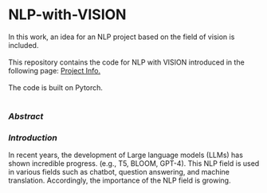 # NLP-with-VISION

In this work, an idea for an NLP project based on the field of vision is included.
<br><br>
This repository contains the code for NLP with VISION introduced in the following page:
[Project Info.](https://www.notion.so/NLP-with-VISION-c1617cac8c4147908c8b12062e9c705f?pvs=4)
<br><br>
The code is built on Pytorch.
<br>
# 
### ***Abstract***



### ***Introduction***
In recent years, the development of Large language models (LLMs) has shown incredible progress.
(e.g., T5, BLOOM, GPT-4). This NLP field is used in various fields such as chatbot, question answering, and machine translation. Accordingly, the importance of the NLP field is growing.

